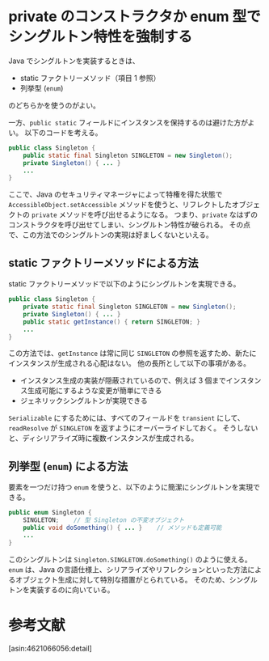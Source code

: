 # private のコンストラクタか enum 型でシングルトン特性を強制する

Java でシングルトンを実装するときは、

* static ファクトリーメソッド（項目 1 参照）
* 列挙型 (`enum`)

のどちらかを使うのがよい。

一方、`public static` フィールドにインスタンスを保持するのは避けた方がよい。
以下のコードを考える。

```java
public class Singleton {
    public static final Singleton SINGLETON = new Singleton();
	private Singleton() { ... }
    ...
}
```

ここで、Java のセキュリティマネージャによって特権を得た状態で `AccessibleObject.setAccessible` メソッドを使うと、リフレクトしたオブジェクトの `private` メソッドを呼び出せるようになる。
つまり、`private` なはずのコンストラクタを呼び出せてしまい、シングルトン特性が破られる。
その点で、この方法でのシングルトンの実現は好ましくないといえる。

## static ファクトリーメソッドによる方法

static ファクトリーメソッドで以下のようにシングルトンを実現できる。

```java
public class Singleton {
    private static final Singleton SINGLETON = new Singleton();
	private Singleton() { ... }
	public static getInstance() { return SINGLETON; }
	...
}
```
この方法では、`getInstance` は常に同じ `SINGLETON` の参照を返すため、新たにインスタンスが生成される心配はない。
他の長所として以下の事項がある。

* インスタンス生成の実装が隠蔽されているので、例えば 3 個までインスタンス生成可能にするような変更が簡単にできる
* ジェネリックシングルトンが実現できる

`Serializable` にするためには、すべてのフィールドを `transient` にして、`readResolve` が `SINGLETON` を返すようにオーバーライドしておく。
そうしないと、ディシリアライズ時に複数インスタンスが生成される。

## 列挙型 (`enum`) による方法

要素を一つだけ持つ `enum` を使うと、以下のように簡潔にシングルトンを実現できる。

```java
public enum Singleton {
    SINGLETON;    // 型 Singleton の不変オブジェクト
    public void doSomething() { ... }    // メソッドも定義可能
	...
}
```

このシングルトンは `Singleton.SINGLETON.doSomething()` のように使える。
`enum` は、Java の言語仕様上、シリアライズやリフレクションといった方法によるオブジェクト生成に対して特別な措置がとられている。
そのため、シングルトンを実装するのに向いている。

# 参考文献

[asin:4621066056:detail]
